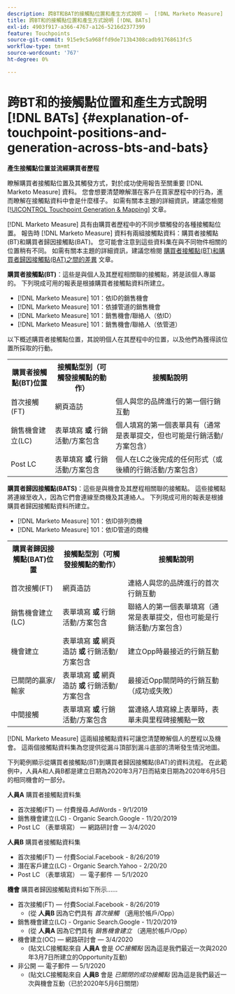 ```yaml
---
description: 跨BT和BAT的接觸點位置和產生方式說明 —  [!DNL Marketo Measure]
title: 跨BT和的接觸點位置和產生方式說明 [!DNL BATs]
exl-id: 4903f917-a366-4767-a126-5216d2377399
feature: Touchpoints
source-git-commit: 915e9c5a968ffd9de713b4308cadb91768613fc5
workflow-type: tm+mt
source-wordcount: '767'
ht-degree: 0%

---
```


# 跨BT和的接觸點位置和產生方式說明 [!DNL BATs] {#explanation-of-touchpoint-positions-and-generation-across-bts-and-bats}

**產生接觸點位置並流經購買者歷程**

瞭解購買者接觸點位置及其觸發方式，對於成功使用報告至關重要 [!DNL Marketo Measure] 資料。 您會想要清楚瞭解潛在客戶在買家歷程中的行為，進而瞭解在接觸點資料中會是什麼樣子。 如需有關本主題的詳細資訊，建議您檢閱 [[!UICONTROL Touchpoint Generation & Mapping]](/help/configuration-and-setup/getting-started-with-marketo-measure/touchpoint-generation-and-mapping.md) 文章。

[!DNL Marketo Measure] 具有由購買者歷程中的不同步驟觸發的各種接觸點位置。 報告時 [!DNL Marketo Measure] 資料有兩組接觸點資料：購買者接觸點(BT)和購買者歸因接觸點(BAT)。 您可能會注意到這些資料集在與不同物件相關的位置稍有不同。 如需有關本主題的詳細資訊，建議您檢閱 [購買者接觸點(BT)和購買者歸因接觸點(BAT)之間的差異](/help/configuration-and-setup/getting-started-with-marketo-measure/difference-between-buyer-touchpoints-and-buyer-attribution-touchpoints.md) 文章。

**購買者接觸點(BT)**：這些是與個人及其歷程相關聯的接觸點，將是該個人專屬的。 下列現成可用的報表是根據購買者接觸點資料所建立。

* [!DNL Marketo Measure] 101：依ID的銷售機會
* [!DNL Marketo Measure] 101：依據管道的銷售機會
* [!DNL Marketo Measure] 101：銷售機會/聯絡人（依ID）
* [!DNL Marketo Measure] 101：銷售機會/聯絡人（依管道）

以下概述購買者接觸點位置，其說明個人在其歷程中的位置，以及他們為獲得該位置所採取的行動。

<table> 
 <tbody>
  <tr>
   <th>購買者接觸點(BT)位置</th> 
   <th>接觸點型別（可觸發接觸點的動作）</th> 
   <th>接觸點說明</th> 
  </tr>
  <tr>
   <td>首次接觸(FT)</td> 
   <td>網頁造訪</td> 
   <td>個人與您的品牌進行的第一個行銷互動</td> 
  </tr>
  <tr>
   <td>銷售機會建立(LC)</td> 
   <td>表單填寫 <strong>或</strong> 行銷活動/方案包含</td> 
   <td>個人填寫的第一個表單具有（通常是表單提交，但也可能是行銷活動/方案包含）</td> 
  </tr>
  <tr>
   <td>Post LC</td> 
   <td>表單填寫 <strong>或</strong> 行銷活動/方案包含</td> 
   <td>個人在LC之後完成的任何形式（或後續的行銷活動/方案包含）</td> 
  </tr>
 </tbody>
</table>

**購買者歸因接觸點(BATS)**：這些是與機會及其歷程相關聯的接觸點。 這些接觸點將連線至收入，因為它們會連線至商機及其連絡人。 下列現成可用的報表是根據購買者歸因接觸點資料所建立。

* [!DNL Marketo Measure] 101：依ID排列商機
* [!DNL Marketo Measure] 101：依ID管道的商機

<table> 
 <tbody>
  <tr>
   <th>購買者歸因接觸點(BAT)位置</th> 
   <th>接觸點型別（可觸發接觸點的動作）</th> 
   <th>接觸點說明</th> 
  </tr>
  <tr>
   <td>首次接觸(FT)</td> 
   <td>網頁造訪</td> 
   <td>連絡人與您的品牌進行的首次行銷互動</td> 
  </tr>
  <tr>
   <td>銷售機會建立(LC)</td> 
   <td>表單填寫 <strong>或</strong> 行銷活動/方案包含</td> 
   <td>聯絡人的第一個表單填寫（通常是表單提交，但也可能是行銷活動/方案包含）</td> 
  </tr>
  <tr>
   <td>機會建立</td> 
   <td>表單填寫 <strong>或</strong> 網頁造訪 <strong>或</strong> 行銷活動/方案包含</td> 
   <td>建立Opp時最接近的行銷互動</td> 
  </tr> 
  <tr>
   <td>已關閉的贏家/輸家</td> 
   <td>表單填寫 <strong>或</strong> 網頁造訪 <strong>或</strong> 行銷活動/方案包含</td> 
   <td>最接近Opp關閉時的行銷互動（成功或失敗）</td> 
  </tr>
  <tr>
   <td>中間接觸</td> 
   <td>表單填寫 <strong>或</strong> 行銷活動/方案包含</td> 
   <td>當連絡人填寫線上表單時，表單未與里程碑接觸點一致</td> 
  </tr>
 </tbody>
</table>

[!DNL Marketo Measure] 這兩組接觸點資料可讓您清楚瞭解個人的歷程以及機會。 這兩個接觸點資料集為您提供從漏斗頂部到漏斗底部的清晰發生情況地圖。

下列範例顯示從購買者接觸點(BT)到購買者歸因接觸點(BAT)的資料流程。 在此範例中，人員A和人員B都是建立日期為2020年3月7日而結束日期為2020年6月5日的相同機會的一部分。

**人員A** 購買者接觸點資料集

* 首次接觸(FT) — 付費搜尋.AdWords - 9/1/2019
* 銷售機會建立(LC) - Organic Search.Google - 11/20/2019
* Post LC （表單填寫） — 網路研討會 — 3/4/2020

**人員B** 購買者接觸點資料集

* 首次接觸(FT) — 付費Social.Facebook - 8/26/2019
* 潛在客戶建立(LC) - Organic Search.Yahoo - 2/20/20
* Post LC （表單填寫） — 電子郵件 — 5/1/2020

**機會** 購買者歸因接觸點資料如下所示……

* 首次接觸(FT) — 付費Social.Facebook - 8/26/2019
   * (從 **人員B** 因為它們具有 _首次接觸_ （適用於帳戶/Opp）
* 銷售機會建立(LC) - Organic Search.Google - 11/20/2019
   * (從 **人員A** 因為它們具有 _銷售機會建立_ （適用於帳戶/Opp）
* 機會建立(OC) — 網路研討會 — 3/4/2020
   * (貼文LC接觸點來自 **人員A** 會是 _OC接觸點_ 因為這是我們最近一次與2020年3月7日所建立的Opportunity互動)
* 非公開 — 電子郵件 — 5/1/2020
   * (貼文LC接觸點來自 **人員B** 會是 _已關閉的成功接觸點_ 因為這是我們最近一次與機會互動（已於2020年5月6日關閉）
